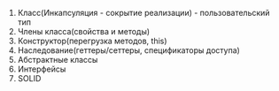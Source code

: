 1) Класс(Инкапсуляция - сокрытие реализации) - пользовательский тип
2) Члены класса(свойства и методы)
3) Конструктор(перегрузка методов, this)
4) Наследование(геттеры/сеттеры, спецификаторы доступа)
5) Абстрактные классы
6) Интерфейсы
7) SOLID